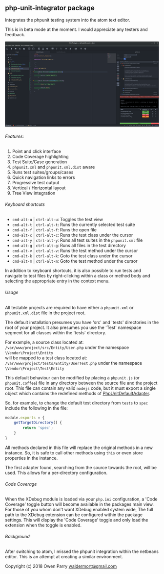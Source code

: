 ## php-unit-integrator package

Integrates the phpunit testing system into the atom text editor.

This is in beta mode at the moment. I would appreciate any testers and feedback.

![screenshot](screenshots/screenshot.png)

###### Features:
1. Point and click interface
1. Code Coverage highlighting
1. Test Suite/Case generation
1. `phpunit.xml` and `phpunit.xml.dist` aware
1. Runs test suites/groups/cases
1. Quick navigation links to errors
1. Progressive test output
1. Vertical / Horizontal layout
1. Tree View integration

###### Keyboard shortcuts

* `cmd-alt-u` | `ctrl-alt-u`: Toggles the test view
* `cmd-alt-t` | `ctrl-alt-t`: Runs the currently selected test suite
* `cmd-alt-f` | `ctrl-alt-f`: Runs the open file
* `cmd-alt-c` | `ctrl-alt-c`: Runs the test class under the cursor
* `cmd-alt-y` | `ctrl-alt-y`: Runs all test suites in the `phpunit.xml` file
* `cmd-alt-g` | `ctrl-alt-g`: Runs all files in the test directory
* `cmd-alt-v` | `ctrl-alt-v`: Runs the test method under the cursor
* `cmd-alt-k` | `ctrl-alt-k`: Goto the test class under the cursor
* `cmd-alt-m` | `ctrl-alt-m`: Goto the test method under the cursor

In addition to keyboard shortcuts, it is also possible to run tests and navigate
to test files by right-clicking within a class or method body and selecting
the appropriate entry in the context menu.

###### Usage
All testable projects are required to have either a `phpunit.xml` or `phpunit.xml.dist`
file in the project root.

The default installation presumes you have 'src' and 'tests' directories in the
root of your project. It also presumes you use the 'Test' namespace segment for
all classes within the 'tests' directory.

For example, a source class located at:  
`/var/www/project/src/Entity/User.php` under the namespace `\Vendor\Project\Entity`  
will be mapped to a test class located at:  
`/var/www/project/tests/Entity/UserTest.php` under the namespace `\Vendor\Project\Test\Entity`

This default behaviour can be modified by placing a `phpunit.js` (or `phpunit.coffee`)
file in any directory between the source file and the project root. This file can
contain any valid `nodejs` code, but it must export a single object which contains
the redefined methods of [PhpUnitDefaultAdapter](lib/proxy/php-unit-default-adapter.js).

So, for example, to change the default test directory from `tests` to `spec` include
the following in the file:
```js
module.exports = {
	getTargetDirectory() {
		return 'spec';
	}
}
```
All methods declared in this file will replace the original methods in a new instance.
So, it is safe to call other methods using `this` or even store properties in the
instance.

The first adapter found, searching from the source towards the root, will be used.
This allows for a per-directory configuration.

###### Code Coverage
When the XDebug module is loaded via your `php.ini` configuration, a 'Code Coverage'
toggle button will become available in the packages main view. For those of you whom
don't want XDebug enabled system wide, The full path to the XDebug extension can
be configured within the package settings. This will display the 'Code Coverage'
toggle and only load the extension when the toggle is enabled.

###### Background
After switching to atom, I missed the phpunit integration within the netbeans
editor. This is an attempt at creating a similar environment.

Copyright (c) 2018 Owen Parry <waldermort@gmail.com>
